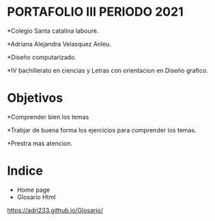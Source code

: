 # PORTAFOLIO III PERIODO 2021

*Colegio Santa catalina laboure.

*Adriana Alejandra Velasquez Anleu.

*Diseño computarizado.

*IV bachillerato en ciencias y Letras con orientacion en Diseño grafico.

# Objetivos
*Comprender bien los temas 

*Trabjar de buena forma los ejercicios para comprender los temas.

*Prestra mas atencion.

# Indice
* Home page
* Glosario Html

 https://adri233.github.io/Glosario/

